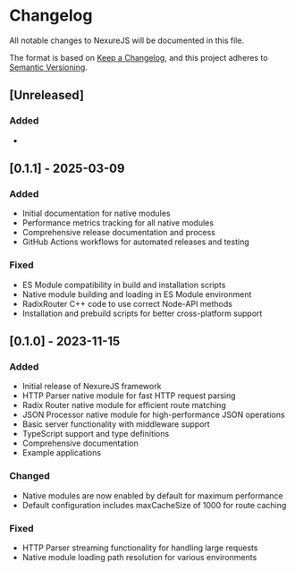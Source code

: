 # Changelog

All notable changes to NexureJS will be documented in this file.

The format is based on [Keep a Changelog](https://keepachangelog.com/en/1.0.0/),
and this project adheres to [Semantic Versioning](https://semver.org/spec/v2.0.0.html).

## [Unreleased]

### Added
- 

## [0.1.1] - 2025-03-09

### Added
- Initial documentation for native modules
- Performance metrics tracking for all native modules
- Comprehensive release documentation and process
- GitHub Actions workflows for automated releases and testing

### Fixed
- ES Module compatibility in build and installation scripts
- Native module building and loading in ES Module environment
- RadixRouter C++ code to use correct Node-API methods
- Installation and prebuild scripts for better cross-platform support

## [0.1.0] - 2023-11-15

### Added
- Initial release of NexureJS framework
- HTTP Parser native module for fast HTTP request parsing
- Radix Router native module for efficient route matching
- JSON Processor native module for high-performance JSON operations
- Basic server functionality with middleware support
- TypeScript support and type definitions
- Comprehensive documentation
- Example applications

### Changed
- Native modules are now enabled by default for maximum performance
- Default configuration includes maxCacheSize of 1000 for route caching

### Fixed
- HTTP Parser streaming functionality for handling large requests
- Native module loading path resolution for various environments
